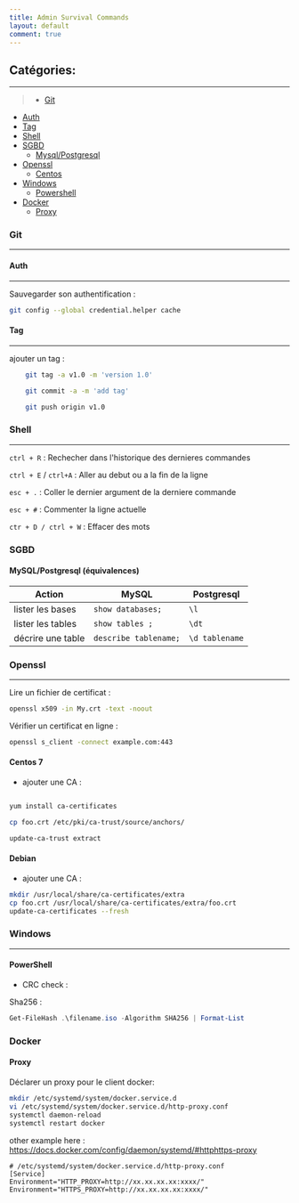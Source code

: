 ```yaml
---
title: Admin Survival Commands
layout: default
comment: true
---
```

## Catégories:
--------------
 >* [Git](#git)
   * [Auth](#gitauth)
   * [Tag](#gittag)
 * [Shell](#shell)
 * [SGBD](#sgbd)
   * [Mysql/Postgresql](#mysqlpostgresql)
 * [Openssl](#openssl)
   * [Centos](#centos)
 * [Windows](#windows)
   * [Powershell](#powershell)
 * [Docker](#docker)
   * [Proxy](#dockerproxy)


### Git <a id="git">
------

#### Auth <a id="gitauth">
-------------------------


Sauvegarder son authentification : 
```bash
git config --global credential.helper cache
```

#### Tag <a id="gittag">
------------------------

ajouter un tag : 
```bash
    git tag -a v1.0 -m 'version 1.0'

    git commit -a -m 'add tag'

    git push origin v1.0
```

### Shell <a id="shell">
--------

`ctrl + R` : Rechecher dans l'historique des dernieres commandes

`ctrl + E` / `ctrl+A` : Aller au debut ou a la fin de la ligne

`esc + .` : Coller le dernier argument de la derniere commande

`esc + #` : Commenter la ligne actuelle

`ctr + D / ctrl + W` : Effacer des mots

### SGBD <a id="sgbd">

#### MySQL/Postgresql (équivalences) <a id="mysqlpostgresql">


| Action           | MySQL           | Postgresql |
|------------------|-----------------|------------|
|lister les bases  |`show databases;`|`\l`        |
|lister les tables | `show tables ;` | `\dt` |
|décrire une table | `describe tablename;` | `\d tablename` |


### Openssl <a id="openssl">
----------


Lire un fichier de certificat :

```bash
openssl x509 -in My.crt -text -noout
```

Vérifier un certificat en ligne : 
```bash
openssl s_client -connect example.com:443
```

#### Centos 7 <a id="centos">

- ajouter une CA :

```bash

yum install ca-certificates

cp foo.crt /etc/pki/ca-trust/source/anchors/

update-ca-trust extract
```

#### Debian

- ajouter une CA :

```bash
mkdir /usr/local/share/ca-certificates/extra
cp foo.crt /usr/local/share/ca-certificates/extra/foo.crt
update-ca-certificates --fresh
```
### Windows <a id="windows">
-----------

#### PowerShell <a id="powershell">

- CRC check :

Sha256 : 
```powershell 
Get-FileHash .\filename.iso -Algorithm SHA256 | Format-List
``` 

### Docker

#### Proxy

Déclarer un proxy pour le client docker:

```bash
mkdir /etc/systemd/system/docker.service.d
vi /etc/systemd/system/docker.service.d/http-proxy.conf
systemctl daemon-reload
systemctl restart docker
```
other example here : https://docs.docker.com/config/daemon/systemd/#httphttps-proxy

 ```vim
# /etc/systemd/system/docker.service.d/http-proxy.conf
[Service]
Environment="HTTP_PROXY=http://xx.xx.xx.xx:xxxx/"
Environment="HTTPS_PROXY=http://xx.xx.xx.xx:xxxx/"
```

